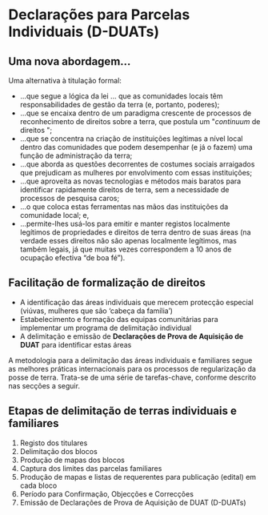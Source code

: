 # Declarações para Parcelas Individuais \(D-DUATs\)

## Uma nova abordagem...

Uma alternativa à titulação formal:

* ...que segue a lógica da lei ... que as comunidades locais têm responsabilidades de gestão da terra \(e, portanto, poderes\);
* ...que se encaixa dentro de um paradigma crescente de processos de reconhecimento de direitos sobre a terra, que postula um "_continuum_ de direitos ";
* ...que se concentra na criação de instituições legítimas a nível local dentro das comunidades que podem desempenhar \(e já o fazem\) uma função de administração da terra;
* ...que aborda as questões decorrentes de costumes sociais arraigados que prejudicam as mulheres por envolvimento com essas instituições;
* ...que aproveita as novas tecnologias e métodos mais baratos para identificar rapidamente direitos de terra, sem a necessidade de processos de pesquisa caros;
* ...o que coloca estas ferramentas nas mãos das instituições da comunidade local; e,
* ...permite-lhes usá-los para emitir e manter registos localmente legítimos de propriedades e direitos de terra dentro de suas áreas \(na verdade esses direitos não são apenas localmente legítimos, mas também legais, já que muitas vezes correspondem a 10 anos de ocupação efectiva “de boa fé”\).

## Facilitação de formalização de direitos

* A identificação das áreas individuais que merecem protecção especial \(viúvas, mulheres que são ‘cabeça da família’\)
* Estabelecimento e formação das equipas comunitárias para implementar um programa de delimitação individual
* A delimitação e emissão de **Declarações de Prova de Aquisição de DUAT** para identificar estas áreas

A metodologia para a delimitação das áreas individuais e familiares segue as melhores práticas internacionais para os processos de regularização da posse de terra. Trata-se de uma série de tarefas-chave, conforme descrito nas secções a seguir.

## Etapas de delimitação de terras individuais e familiares

1. Registo dos titulares
2. Delimitação dos blocos
3. Produção de mapas dos blocos
4. Captura dos limites das parcelas familiares
5. Produção de mapas e listas de requerentes para publicação \(edital\) em cada bloco
6. Período para Confirmação, Objecções e Correcções
7. Emissão de Declarações de Prova de Aquisição de DUAT \(D-DUATs\)

